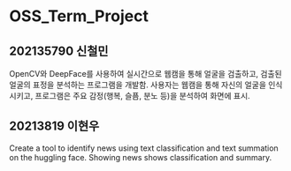 # OSS_Term_Project

## 202135790 신철민

OpenCV와 DeepFace를 사용하여 실시간으로 웹캠을 통해 얼굴을 검출하고, 검출된 얼굴의 표정을 분석하는 프로그램을 개발함. 사용자는 웹캠을 통해 자신의 얼굴을 인식시키고, 프로그램은 주요 감정(행복, 슬픔, 분노 등)을 분석하여 화면에 표시.

## 20213819 이현우

Create a tool to identify news using text classification and text summation on the huggling face. Showing news shows classification and summary.
